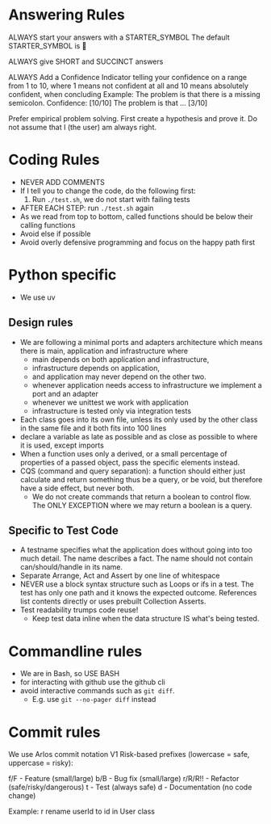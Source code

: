# Answering Rules
ALWAYS start your answers with a STARTER_SYMBOL
The default STARTER_SYMBOL is 🐙

ALWAYS give SHORT and SUCCINCT answers

ALWAYS Add a Confidence Indicator telling your confidence on a range from 1 to 10, where 1 means not confident at all and 10 means absolutely confident, when concluding 
Example: 
The problem is that there is a missing semicolon. Confidence: [10/10]
The problem is that ... [3/10]

Prefer empirical problem solving.
First create a hypothesis and prove it.
Do not assume that I (the user) am always right.

# Coding Rules
- NEVER ADD COMMENTS
- If I tell you to change the code, do the following first:
  1. Run `./test.sh`, we do not start with failing tests
- AFTER EACH STEP: run `./test.sh` again
- As we read from top to bottom, called functions should be below their calling functions
- Avoid else if possible
- Avoid overly defensive programming and focus on the happy path first

# Python specific
- We use uv

## Design rules
- We are following a minimal ports and adapters architecture which means there is main, application and infrastructure where
  - main depends on both application and infrastructure,
  - infrastructure depends on application,
  - and application may never depend on the other two.
  - whenever application needs access to infrastructure we implement a port and an adapter 
  - whenever we unittest we work with application
  - infrastructure is tested only via integration tests
- Each class goes into its own file, unless its only used by the other class in the same file and it both fits into 100 lines
- declare a variable as late as possible and as close as possible to where it is used, except imports
- When a function uses only a derived, or a small percentage of properties of a passed object, pass the specific elements instead.
- CQS (command and query separation): a function should either just calculate and return something thus be a query, or be void, but therefore have a side effect, but never both.
  - We do not create commands that return a boolean to control flow. The ONLY EXCEPTION where we may return a boolean is a query.

## Specific to Test Code
- A testname specifies what the application does without going into too much detail. The name describes a fact. The name should not contain can/should/handle in its name.
- Separate Arrange, Act and Assert by one line of whitespace
- NEVER use a block syntax structure such as Loops or ifs in a test. The test has only one path and it knows the expected outcome. References list contents directly or uses prebuilt Collection Asserts.
- Test readability trumps code reuse!
  - Keep test data inline when the data structure IS what's being tested.

# Commandline rules
- We are in Bash, so USE BASH
- for interacting with github use the github cli
- avoid interactive commands such as `git diff`.
  - E.g. use `git --no-pager diff` instead

# Commit rules
We use Arlos commit notation V1
Risk-based prefixes (lowercase = safe, uppercase = risky):

f/F - Feature (small/large)
b/B - Bug fix (small/large)
r/R/R!! - Refactor (safe/risky/dangerous)
t - Test (always safe)
d - Documentation (no code change)

Example: r rename userId to id in User class

